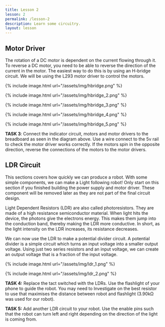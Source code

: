 ```yaml
---
title: Lesson 2
lesson: 2
permalink: /lesson-2
description: Learn some circuitry.
layout: lesson
---
```


## Motor Driver

The rotation of a DC motor is dependent on the current flowing through it. To reverse a DC motor, you need to be able to reverse the direction of the current in the motor. The easiest way to do this is by using an H-bridge circuit. We will be using the L293 motor driver to control the motors.

{% include image.html url="/assets/img/hbridge.png" %}

{% include image.html url="/assets/img/hbridge_2.png" %}

{% include image.html url="/assets/img/hbridge_3.png" %}

{% include image.html url="/assets/img/hbridge_4.png" %}

{% include image.html url="/assets/img/hbridge_5.png" %}

**TASK 3**: Connect the indicator circuit, motors and motor drivers to the breadboard as seen in the diagram above. Use a wire connect to the 5v rail to check the motor driver works correctly. If the motors spin in the opposite direction, reverse the connections of the motors to the motor drivers.

## LDR Circuit

This sections covers how quickly we can produce a robot. With some simple components, we can make a Light following robot! Only start on this section if you finished building the power supply and motor driver. These component will be removed later as they are not part of the final circuit design.

Light Dependent Resistors (LDR) are also called photoresistors. They are made of a high resistance semiconductor material. When light hits the device, the photons give the electrons energy. This makes them jump into the conduction band, thereby making the LDR more conductive. In short, as the light intensity on the LDR increases, its resistance decreases.

We can now use the LDR to make a potential divider circuit. A potential divider is a simple circuit which turns an input voltage into a smaller output voltage. Using just two series resistors and an input voltage, we can create an output voltage that is a fraction of the input voltage.


{% include image.html url="/assets/img/ldr_1.png" %}

{% include image.html url="/assets/img/ldr_2.png" %}

**TASK 4:** Replace the tact switched with the LDRs. Use the flashlight of your phone to guide the robot. You may need to Investigate on the best resistor to use that maximises the distance between robot and flashlight (3.90kΩ was used for our robot).

**TASK 5:** Add another LDR circuit to your robot. Use the enable pins such that the robot can turn left and right depending on the direction of the light is coming from.
